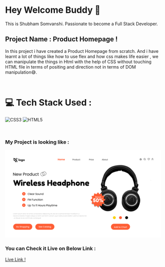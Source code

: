 # Hey Welcome Buddy 👋

This is Shubham Somvanshi. Passionate to become a Full Stack Developer.

## Project Name : **Product Homepage !**

In this project i have created a Product Homepage from scratch. And i have learnt a lot of things like how to use flex and how css makes life easier , we can manipulate the things in Html with the help of CSS without touching HTML file in terms of positing and direction not in terms of DOM manipulation😅.

</br>

# 💻 Tech Stack Used :

![CSS3](https://img.shields.io/badge/css3-%231572B6.svg?style=for-the-badge&logo=css3&logoColor=white) ![HTML5](https://img.shields.io/badge/html5-%23E34F26.svg?style=for-the-badge&logo=html5&logoColor=white)

</br>

### My Project is looking like :

![Web Site Image](./7.png)

### You can Check it Live on Below Link :

[Live Link !](https://somuwire.netlify.app/)
